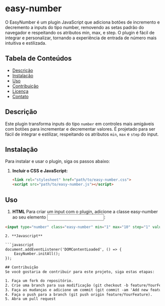 # easy-number
O EasyNumber é um plugin JavaScript que adiciona botões de incremento e decremento a inputs do tipo number, removendo as setas padrão do navegador e respeitando os atributos min, max, e step. O plugin é fácil de integrar e personalizar, tornando a experiência de entrada de número mais intuitiva e estilizada.

## Tabela de Conteúdos

- [Descrição](#descrição)
- [Instalação](#instalação)
- [Uso](#uso)
- [Contribuição](#contribuição)
- [Licença](#licença)
- [Contato](#contato)

## Descrição

Este plugin transforma inputs do tipo `number` em controles mais amigáveis com botões para incrementar e decrementar valores. É projetado para ser fácil de integrar e estilizar, respeitando os atributos `min`, `max` e `step` do input.

## Instalação

Para instalar e usar o plugin, siga os passos abaixo:

1. **Incluir o CSS e JavaScript:**

   ```html
   <link rel="stylesheet" href="path/to/easy-number.css">
   <script src="path/to/easy-number.js"></script>

## Uso

1. **HTML**
Para criar um input com o plugin, adicione a classe easy-number ao seu elemento <input>:

```html
<input type="number" class="easy-number" min="1" max="10" step="1" value="5">

2. **Javascript**

```javascript
document.addEventListener('DOMContentLoaded', () => {
    EasyNumber.initAll();
});

## Contribuição
Se você gostaria de contribuir para este projeto, siga estas etapas:

1. Faça um fork do repositório.
2. Crie uma branch para sua modificação (git checkout -b feature/YourFeature).
3. Faça as mudanças e adicione um commit (git commit -am 'Add new feature').
4. Faça o push para a branch (git push origin feature/YourFeature).
5. Abra um pull request
